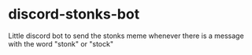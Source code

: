 # discord-stonks-bot

Little discord bot to send the stonks meme whenever there is a message with the word "stonk" or "stock"
